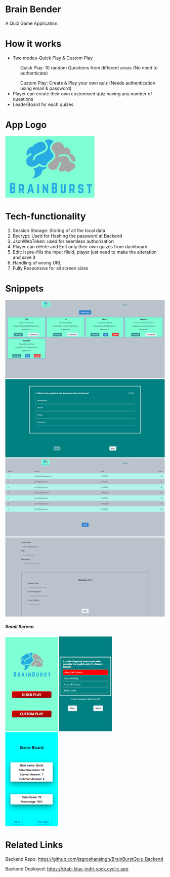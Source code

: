 # Brain Bender 
A Quiz Game Application.

# How it works
<ul>
  <li>Two modes-Quick Play & Custom Play </li>
  <ol>Quick Play: 10 random Questions from different areas (No need to authenticate)</ol>
  <ol>Custom Play: Create & Play your own quiz (Needs authentication using email & password)</ol>
  <li>Player can create their own customised quiz having any number of questions</li>
  <li>LeaderBoard for each quizes</li>
</ul>

# App Logo
<img src="https://github.com/jagroshansingh/Quiz/blob/master/frontend/public/BrainBurst_Logo.png?raw=true"/>

# Tech-functionality
<ol>
  <li>Session Storage: Storing of all the local data</li>
  <li>Bycrypt: Used for Hashing the password at Backend</li>
  <li>JsonWebToken: used for seemless authorisation</li>
  <li>Player can delete and Edit only their own quizes from dashboard</li>
  <li>Edit: It pre-fills the input fileld, player just need to make the alteration and save it</li>
  <li>Handling of wrong URL</li>
  <li>Fully Responsive for all screen sizes</li>
</ol>

# Snippets
<div>
<img src="./screenshots/QuizApp_Dashboard.png" alt="Dashboard">
<img src="./screenshots/mcqPage.png" alt="mcqPage">
<img src="./screenshots/LeaderBoard.png" alt="LeaderBoard">
<img src="./screenshots/CreateQuiz.png" alt="CreateQuiz">

<h5>Small Screen</h5>
<div>
<img src="./screenshots/Mobile-HomePage.png" alt="HomePage" width="33%">
<img src="./screenshots/Mobile-mcqPage.png" alt="mcqPage" width="33%">
<img src="./screenshots/Mobile-ScoreBoard.png" alt="ScoreBoard" width="33%">
</div>
</div>

# Related Links
<p>Backend Repo: <a href="https://github.com/jagroshansingh/BrainBurstQuiz_Backend">https://github.com/jagroshansingh/BrainBurstQuiz_Backend</a></p>
<p>Backend Deployed: <a href="https://drab-blue-indri-sock.cyclic.app">https://drab-blue-indri-sock.cyclic.app</a></p>
